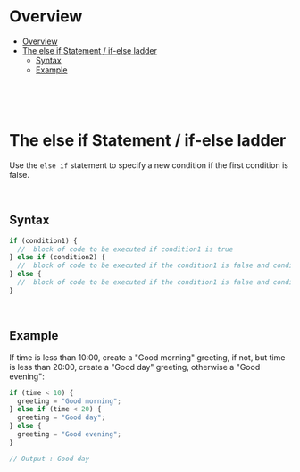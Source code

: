 # Overview

- [Overview](#overview)
- [The else if Statement / if-else ladder](#the-else-if-statement--if-else-ladder)
  - [Syntax](#syntax)
  - [Example](#example)

&nbsp;

&nbsp;

# The else if Statement / if-else ladder

Use the `else if` statement to specify a new condition if the first condition is false.

&nbsp;

## Syntax

```js
if (condition1) {
  //  block of code to be executed if condition1 is true
} else if (condition2) {
  //  block of code to be executed if the condition1 is false and condition2 is true
} else {
  //  block of code to be executed if the condition1 is false and condition2 is false
}
```

&nbsp;

## Example

If time is less than 10:00, create a "Good morning" greeting, if not, but time is less than 20:00, create a "Good day" greeting, otherwise a "Good evening":

```js
if (time < 10) {
  greeting = "Good morning";
} else if (time < 20) {
  greeting = "Good day";
} else {
  greeting = "Good evening";
}

// Output : Good day
```

&nbsp;

&nbsp;
